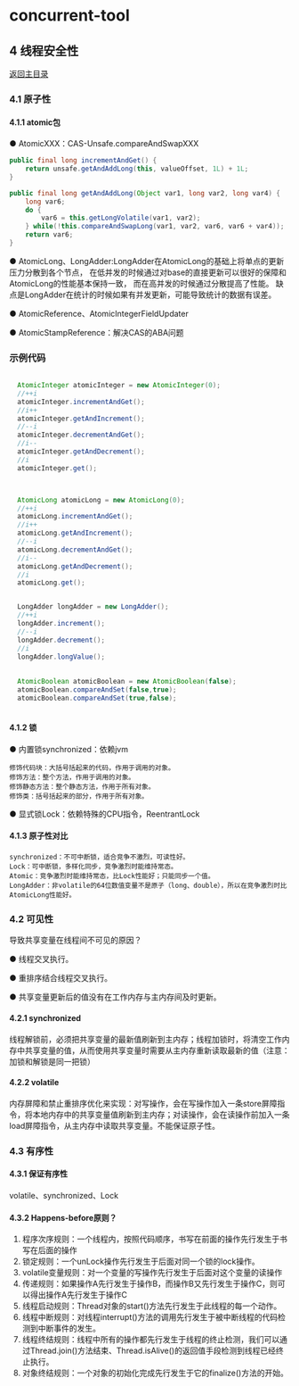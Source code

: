 # concurrent-tool

## 4 线程安全性
[返回主目录](../README.md)

### 4.1 原子性

#### 4.1.1 atomic包

  ● AtomicXXX：CAS-Unsafe.compareAndSwapXXX
  
  ```java
  public final long incrementAndGet() {
      return unsafe.getAndAddLong(this, valueOffset, 1L) + 1L;
  }
  
  public final long getAndAddLong(Object var1, long var2, long var4) {
      long var6;
      do {
          var6 = this.getLongVolatile(var1, var2);
      } while(!this.compareAndSwapLong(var1, var2, var6, var6 + var4));
      return var6;
  }
  ```
  
  ● AtomicLong、LongAdder:LongAdder在AtomicLong的基础上将单点的更新压力分散到各个节点，
  在低并发的时候通过对base的直接更新可以很好的保障和AtomicLong的性能基本保持一致，
  而在高并发的时候通过分散提高了性能。 
  缺点是LongAdder在统计的时候如果有并发更新，可能导致统计的数据有误差。
  
  ● AtomicReference、AtomicIntegerFieldUpdater
  
  ● AtomicStampReference：解决CAS的ABA问题
  
### 示例代码

  ```java
    
    AtomicInteger atomicInteger = new AtomicInteger(0);
    //++i
    atomicInteger.incrementAndGet();
    //i++
    atomicInteger.getAndIncrement();
    //--i
    atomicInteger.decrementAndGet();
    //i--
    atomicInteger.getAndDecrement();
    //i
    atomicInteger.get();



    AtomicLong atomicLong = new AtomicLong(0);    
    //++i
    atomicLong.incrementAndGet();
    //i++
    atomicLong.getAndIncrement();
    //--i
    atomicLong.decrementAndGet();
    //i--
    atomicLong.getAndDecrement();
    //i
    atomicLong.get();


    LongAdder longAdder = new LongAdder();
    //++i
    longAdder.increment();
    //--i
    longAdder.decrement();
    //i
    longAdder.longValue();
    
    
    AtomicBoolean atomicBoolean = new AtomicBoolean(false);
    atomicBoolean.compareAndSet(false,true);
    atomicBoolean.compareAndSet(true,false);
    
 
  ```

#### 4.1.2 锁

  ● 内置锁synchronized：依赖jvm
  
    修饰代码块：大括号括起来的代码，作用于调用的对象。
    修饰方法：整个方法，作用于调用的对象。
    修饰静态方法：整个静态方法，作用于所有对象。
    修饰类：括号括起来的部分，作用于所有对象。
    
  ● 显式锁Lock：依赖特殊的CPU指令，ReentrantLock

#### 4.1.3 原子性对比
    synchronized：不可中断锁，适合竞争不激烈，可读性好。
    Lock：可中断锁，多样化同步，竞争激烈时能维持常态。
    Atomic：竞争激烈时能维持常态，比Lock性能好；只能同步一个值。
    LongAdder：非volatile的64位数值变量不是原子（long、double），所以在竞争激烈时比AtomicLong性能好。


### 4.2 可见性

导致共享变量在线程间不可见的原因？

  ● 线程交叉执行。
  
  ● 重排序结合线程交叉执行。
  
  ● 共享变量更新后的值没有在工作内存与主内存间及时更新。

#### 4.2.1 synchronized 
线程解锁前，必须把共享变量的最新值刷新到主内存；线程加锁时，将清空工作内存中共享变量的值，从而使用共享变量时需要从主内存重新读取最新的值（注意：加锁和解锁是同一把锁）

#### 4.2.2 volatile 
内存屏障和禁止重排序优化来实现：对写操作，会在写操作加入一条store屏障指令，将本地内存中的共享变量值刷新到主内存；对读操作，会在读操作前加入一条load屏障指令，从主内存中读取共享变量。不能保证原子性。


### 4.3 有序性

#### 4.3.1 保证有序性
volatile、synchronized、Lock

#### 4.3.2 Happens-before原则？
  1. 程序次序规则：一个线程内，按照代码顺序，书写在前面的操作先行发生于书写在后面的操作
  2. 锁定规则：一个unLock操作先行发生于后面对同一个锁的lock操作。
  3. volatile变量规则：对一个变量的写操作先行发生于后面对这个变量的读操作
  4. 传递规则：如果操作A先行发生于操作B，而操作B又先行发生于操作C，则可以得出操作A先行发生于操作C
  5. 线程启动规则：Thread对象的start()方法先行发生于此线程的每一个动作。
  6. 线程中断规则：对线程interrupt()方法的调用先行发生于被中断线程的代码检测到中断事件的发生。
  7. 线程终结规则：线程中所有的操作都先行发生于线程的终止检测，我们可以通过Thread.join()方法结束、Thread.isAlive()的返回值手段检测到线程已经终止执行。
  8. 对象终结规则：一个对象的初始化完成先行发生于它的finalize()方法的开始。